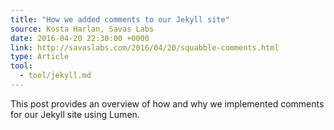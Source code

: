 ```yaml
---
title: "How we added comments to our Jekyll site"
source: Kosta Harlan, Savas Labs
date: 2016-04-20 22:30:00 +0000
link: http://savaslabs.com/2016/04/20/squabble-comments.html
type: Article
tool:
  - tool/jekyll.md
---
```

This post provides an overview of how and why we implemented comments for our Jekyll site using Lumen.